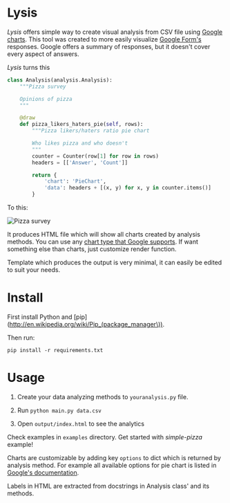 # Lysis

*Lysis* offers simple way to create visual analysis from CSV file using [Google charts](https://developers.google.com/chart/). This tool was created to more easily visualize [Google Form's](https://support.google.com/drive/answer/87809) responses. Google offers a summary of responses, but it doesn't cover every aspect of answers.

*Lysis* turns this

```python
class Analysis(analysis.Analysis):
    """Pizza survey

    Opinions of pizza
    """

    @draw
    def pizza_likers_haters_pie(self, rows):
        """Pizza likers/haters ratio pie chart

        Who likes pizza and who doesn't
        """
        counter = Counter(row[1] for row in rows)
        headers = [['Answer', 'Count']]

        return {
            'chart': 'PieChart',
            'data': headers + [(x, y) for x, y in counter.items()]
        }
```

To this:

![Pizza survey](https://raw2.github.com/kimmobrunfeldt/lysis/master/doc/pizza.png)

It produces HTML file which will show all charts created by analysis methods. You can use any [chart type that Google supports](https://developers.google.com/chart/interactive/docs/gallery). If want something else than charts, just customize render function.

Template which produces the output is very minimal, it can easily be edited to suit your needs.

# Install

First install Python and [pip](http://en.wikipedia.org/wiki/Pip_(package_manager\)).

Then run:

    pip install -r requirements.txt

# Usage

1. Create your data analyzing methods to `youranalysis.py` file.

2. Run `python main.py data.csv`

3. Open `output/index.html` to see the analytics

Check examples in `examples` directory. Get started with *simple-pizza* example!

Charts are customizable by adding key `options` to dict which is returned by analysis method. For example all available options for pie chart is listed in [Google's documentation](https://developers.google.com/chart/interactive/docs/gallery/piechart#Configuration_Options).

Labels in HTML are extracted from docstrings in Analysis class' and its methods.

